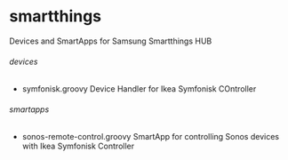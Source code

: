 # smartthings

Devices and SmartApps for Samsung Smartthings HUB

###### devices
- symfonisk.groovy
  Device Handler for Ikea Symfonisk COntroller
  
###### smartapps
- sonos-remote-control.groovy
  SmartApp for controlling Sonos devices with Ikea Symfonisk Controller
